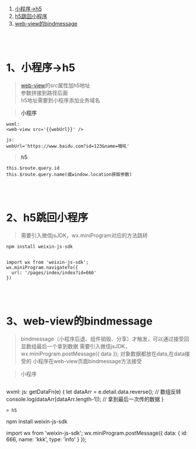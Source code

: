 ﻿1. <a href="#h1"> 小程序->h5 </a>
2. <a href="#h2"> h5跳回小程序 </a>
3. <a href="#h3"> web-view的bindmessage </a>





<br/><br/>
###  <h1 id="h1"> 1、小程序->h5 </h1>
> [web-view](https://developers.weixin.qq.com/miniprogram/dev/component/web-view.html)的src属性加h5地址<br/>
> 参数拼接到路径后面<br/>
> h5地址需要到小程序添加业务域名<br/>

> **小程序**
```
wxml: 
<web-view src='{{webUrl}}' />

js: 
webUrl='https://www.baidu.com?id=123&name=哦吼'
```
> **h5**
```
this.$route.query.id
this.$route.query.name(或window.location获取参数)
```



<br/><br/>
###  <h1 id="h2"> 2、h5跳回小程序 </h1>
> 需要引入微信jsJDK，wx.miniProgram对应的方法跳转
```
npm install weixin-js-sdk


import wx from 'weixin-js-sdk';
wx.miniProgram.navigateTo({
  url: '/pages/index/index?id=666'
})
```



<br/><br/>
###  <h1 id="h3"> 3、web-view的bindmessage </h1>
> bindmessage（小程序后退、组件销毁、分享）才触发，可以通过接受回显数组最后一个拿到数据
> 需要引入微信jsJDK，wx.miniProgram.postMessage({ data });    对象数据都放在data,在data接受的
> 小程序在web-view页面bindmessage方法接受

> 小程序
```
```
wxml: 
<web-view src='https://www.abc.com' bindmessage="getDataFn" />
js: 
getDataFn(e) {
  let dataArr = e.detail.data.reverse(); // 数组反转
  console.log(dataArr[dataArr.length-1]); // 拿到最后一次传的数据
}
```
> h5
```
npm install weixin-js-sdk

import wx from 'weixin-js-sdk';
wx.miniProgram.postMessage({
  data: {
    id: 666,
    name: 'kkk',
    type: 'info'
  }
});
```




